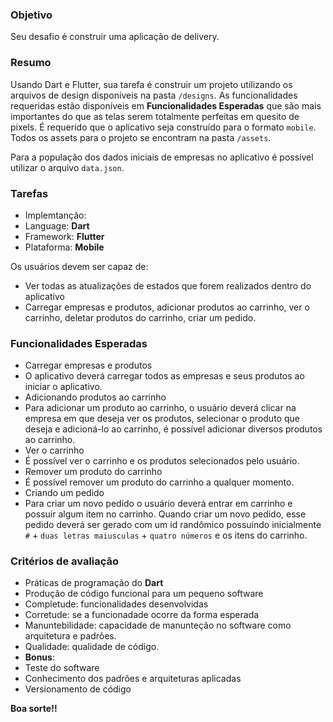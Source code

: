 ### Objetivo

Seu desafio é construir uma aplicação de delivery.

### Resumo

Usando Dart e Flutter, sua tarefa é construir um projeto utilizando os arquivos de design disponíveis na pasta `/designs`. As funcionalidades requeridas estão disponíveis em **Funcionalidades Esperadas** que são mais importantes do que as telas serem totalmente perfeitas em quesito de pixels. É requerido que o aplicativo seja construído para o formato `mobile`. Todos os assets para o projeto se encontram na pasta `/assets`.

Para a população dos dados iniciais de empresas no aplicativo é possível utilizar o arquivo `data.json`.

### Tarefas

- Implemtanção:
 - Language: **Dart**
 - Framework: **Flutter**
 - Plataforma: **Mobile**

Os usuários devem ser capaz de:

- Ver todas as atualizações de estados que forem realizados dentro do aplicativo
- Carregar empresas e produtos, adicionar produtos ao carrinho, ver o carrinho, deletar produtos do carrinho, criar um pedido.  


### Funcionalidades Esperadas

- Carregar empresas e produtos
 - O aplicativo deverá carregar todos as empresas e seus produtos ao iniciar o aplicativo.
- Adicionando produtos ao carrinho
 - Para adicionar um produto ao carrinho, o usuário deverá clicar na empresa em que deseja ver os produtos, selecionar o produto que deseja e adicioná-lo ao carrinho, é possível adicionar diversos produtos ao carrinho.
- Ver o carrinho
 - É possível ver o carrinho e os produtos selecionados pelo usuário.
- Remover um produto do carrinho
 - É possível remover um produto do carrinho a qualquer momento.
- Criando um pedido
 - Para criar um novo pedido o usuário deverá entrar em carrinho e possuir algum item no carrinho. Quando criar um novo pedido, esse pedido deverá ser gerado com um id randômico possuindo inicialmente `#` + `duas letras maiusculas` + `quatro números` e os itens do carrinho.

 ### Critérios de avaliação

 - Práticas de programação do **Dart**
 - Produção de código funcional para um pequeno software
 - Completude: funcionalidades desenvolvidas
 - Corretude: se a funcionadade ocorre da forma esperada
 - Manuntebilidade: capacidade de manunteção no software como arquitetura e padrões.
 - Qualidade: qualidade de código.
 - **Bonus**: 
 - Teste do software
 - Conhecimento dos padrões e arquiteturas aplicadas
 - Versionamento de código

 **Boa sorte!!**